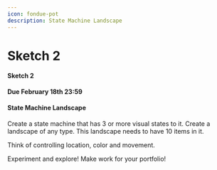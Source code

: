 ```yaml
---
icon: fondue-pot
description: State Machine Landscape
---
```


# Sketch 2

#### Sketch 2

**Due February 18th 23:59**

#### State Machine Landscape

Create a state machine that has 3 or more visual states to it. Create a landscape of any type. This landscape needs to have 10 items in it.

Think of controlling location, color and movement.

Experiment and explore! Make work for your portfolio!
